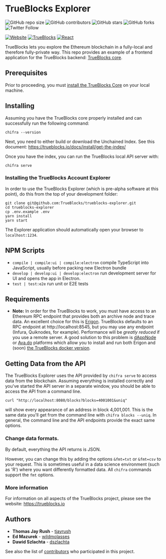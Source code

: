 # TrueBlocks Explorer

![GitHub repo size](https://img.shields.io/github/repo-size/TrueBlocks/trueblocks-explorer)
![GitHub contributors](https://img.shields.io/github/contributors/TrueBlocks/trueblocks-explorer)
![GitHub stars](https://img.shields.io/github/stars/TrueBlocks/trueblocks-explorer?style%3Dsocial)
![GitHub forks](https://img.shields.io/github/forks/TrueBlocks/trueblocks-explorer?style=social)
![Twitter Follow](https://img.shields.io/twitter/follow/trueblocks?style=social)

[![Website](https://img.shields.io/badge/Website-quickblocks.io-brightgreen.svg)](https://quickblocks.io/)
[![TrueBlocks](https://img.shields.io/badge/Trueblocks-explorer-blue.svg)](https://github.com/TrueBlocks/trueblocks-explorer)
[![React](https://img.shields.io/badge/React-node.js-purple.svg)](https://reactjs.org/)


TrueBlocks lets you explore the Ethereum blockchain in a fully-local and therefore fully-private way. This repo provides an example of a frontend application for the TrueBlocks backend: [TrueBlocks core](https://github.com/TrueBlocks/trueblocks-core).


## Prerequisites

Prior to proceeding, you must [install the TrueBlocks Core](http://github.com/TrueBlocks/trueblocks-core) on your local machine.

## Installing

Assuming you have the TrueBlocks core properly installed and can successfully run the following command:

```shell
chifra --version
```

Next, you need to either build or download the Unchained Index. See this document: https://trueblocks.io/docs/install/get-the-index/

Once you have the index, you can run the TrueBlocks local API server with:

```shell
chifra serve
```

### Installing the TrueBlocks Account Explorer

In order to use the TrueBlocks Explorer (which is pre-alpha software at this point), do this from the top of your development folder:

```shell
git clone git@github.com:TrueBlocks/trueblocks-explorer.git
cd trueblocks-explorer
cp .env.example .env
yarn install
yarn start
```

The Explorer application should automatically open your browser to `localhost:1234`.

## NPM Scripts

- `compile | compile:ui | compile:electron` compile TypeScript into JavaScript, usually before packing new Electron bundle
- `develop | develop:ui | develop:electron` run development server for UI and opens the app in Electron.
- `test | test:e2e` run unit or E2E tests

## Requirements

- **Note:** In order for the TrueBlocks to work, you must have access to an Ethereum RPC endpoint that provides both an archive node and trace data. An excellent choice for this is [Erigon](https://github.com/ledgerwatch/erigon). TrueBlocks defaults to an RPC endpoint at http://localhost:8545, but you may use any endpoint (Infura, Quiknodes, for example). Performance will be _greatly reduced_ if you use a remote server. A good solution to this problem is [dAppNode](https://dappnode.io/) or [Ava.do](https://ava.do/) platforms which allow you to install and run both Erigon and (soon) [the TrueBlocks docker version](http://github.com/TrueBlocks/trueblocks-docker).

## Getting Data from the API

The TrueBlocks Explorer uses the API provided by `chifra serve` to access data from the blockchain. Assuming everything is installed correctly and you've started the API server in a separate window, you should be able to access the API from a command line.

```shell
curl "http://localhost:8080/blocks?blocks=4001001&uniq"
```

will show every appearance of an address in block 4,001,001. This is the same data you'll get from the command line with `chifra blocks --uniq`. In general, the command line and the API endpoints provide the exact same options.

### Change data formats.

By default, everything the API returns is JSON.

However, you can change this by adding the options `&fmt=txt` or `&fmt=csv` to your request. This is sometimes useful in a data science environment (such as 'R') where you want differently formatted data. All `chifra` commands support the `fmt` options.

### More information

For information on all aspects of the TrueBlocks project, please see the website: https://trueblocks.io

## Authors

- **Thomas Jay Rush** - [tjayrush](https://github.com/tjayrush)
- **Ed Mazurek** - [wildmolasses](https://github.com/wildmolasses)
- **Dawid Szlachta** - [dszlachta](https://github.com/dszlachta)

See also the list of [contributors](https://github.com/TrueBlocks/trueblocks-explorer/contributors) who participated in this project.
